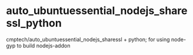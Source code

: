 # auto_ubuntuessential_nodejs_sharessl_python
cmptech/auto_ubuntuessential_nodejs_sharessl + python; for using node-gyp to build nodejs-addon
